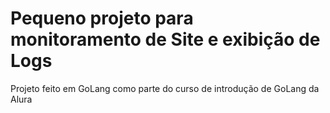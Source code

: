 # Pequeno projeto para monitoramento de Site e exibição de Logs 

Projeto feito em GoLang como parte do curso de introdução de GoLang da Alura
